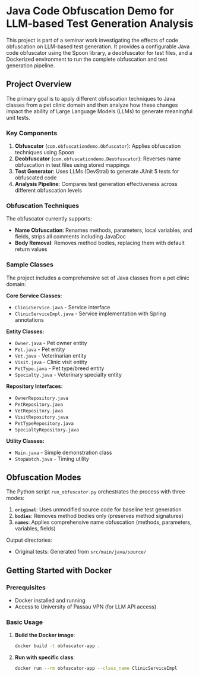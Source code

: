 # Java Code Obfuscation Demo for LLM-based Test Generation Analysis

This project is part of a seminar work investigating the effects of code obfuscation on LLM-based test generation. It provides a configurable Java code obfuscator using the Spoon library, a deobfuscator for test files, and a Dockerized environment to run the complete obfuscation and test generation pipeline.

## Project Overview

The primary goal is to apply different obfuscation techniques to Java classes from a pet clinic domain and then analyze how these changes impact the ability of Large Language Models (LLMs) to generate meaningful unit tests.

### Key Components

1. **Obfuscator** (`com.obfuscationdemo.Obfuscator`): Applies obfuscation techniques using Spoon
2. **Deobfuscator** (`com.obfuscationdemo.Deobfuscator`): Reverses name obfuscation in test files using stored mappings
3. **Test Generator**: Uses LLMs (DevStral) to generate JUnit 5 tests for obfuscated code
4. **Analysis Pipeline**: Compares test generation effectiveness across different obfuscation levels

### Obfuscation Techniques

The obfuscator currently supports:
- **Name Obfuscation**: Renames methods, parameters, local variables, and fields, strips all comments including JavaDoc
- **Body Removal**: Removes method bodies, replacing them with default return values

### Sample Classes

The project includes a comprehensive set of Java classes from a pet clinic domain:

**Core Service Classes:**
- `ClinicService.java` - Service interface
- `ClinicServiceImpl.java` - Service implementation with Spring annotations

**Entity Classes:**
- `Owner.java` - Pet owner entity
- `Pet.java` - Pet entity  
- `Vet.java` - Veterinarian entity
- `Visit.java` - Clinic visit entity
- `PetType.java` - Pet type/breed entity
- `Specialty.java` - Veterinary specialty entity

**Repository Interfaces:**
- `OwnerRepository.java`
- `PetRepository.java`
- `VetRepository.java`
- `VisitRepository.java`
- `PetTypeRepository.java`
- `SpecialtyRepository.java`

**Utility Classes:**
- `Main.java` - Simple demonstration class
- `StopWatch.java` - Timing utility

## Obfuscation Modes

The Python script `run_obfuscator.py` orchestrates the process with three modes:

1. **`original`**: Uses unmodified source code for baseline test generation
2. **`bodies`**: Removes method bodies only (preserves method signatures)
3. **`names`**: Applies comprehensive name obfuscation (methods, parameters, variables, fields)

Output directories:
- Original tests: Generated from `src/main/java/source/`

## Getting Started with Docker

### Prerequisites
- Docker installed and running
- Access to University of Passau VPN (for LLM API access)

### Basic Usage

1. **Build the Docker image**:
   ```bash
   docker build -t obfuscator-app .
   ```

2. **Run with specific class**:
   ```bash
   docker run --rm obfuscator-app --class_name ClinicServiceImpl

